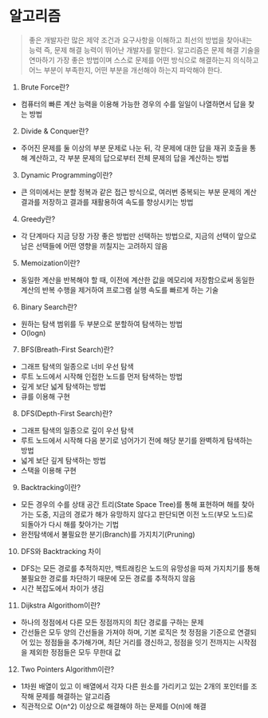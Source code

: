 # 알고리즘

> 좋은 개발자란 많은 제약 조건과 요구사항을 이해하고 최선의 방법을 찾아내는 능력 즉, 문제 해결 능력이 뛰어난 개발자를 말한다. 알고리즘은 문제 해결 기술을 연마하기 가장 좋은 방법이며 스스로 문제를 어떤 방식으로 해결하는지 의식하고 어느 부분이 부족한지, 어떤 부분을 개선해야 하는지 파악해야 한다.

1. Brute Force란?

- 컴퓨터의 빠른 계산 능력을 이용해 가능한 경우의 수를 일일이 나열하면서 답을 찾는 방법

2. Divide & Conquer란?

- 주어진 문제를 둘 이상의 부분 문제로 나눈 뒤, 각 문제에 대한 답을 재귀 호출을 통해 계산하고, 각 부분 문제의 답으로부터 전체 문제의 답을 계산하는 방법

3. Dynamic Programming이란?

- 큰 의미에서는 분할 정복과 같은 접근 방식으로, 여러번 중복되는 부분 문제의 계산 결과를 저장하고 결과를 재활용하여 속도를 향상시키는 방법

4. Greedy란?

- 각 단계마다 지금 당장 가장 좋은 방법만 선택하는 방법으로, 지금의 선택이 앞으로 남은 선택들에 어떤 영향을 끼칠지는 고려하지 않음

5. Memoization이란?

- 동일한 계산을 반복해야 할 때, 이전에 계산한 값을 메모리에 저장함으로써 동일한 계산의 반복 수행을 제거하여 프로그램 실행 속도를 빠르게 하는 기술

6. Binary Search란?

- 원하는 탐색 범위를 두 부분으로 분할하여 탐색하는 방법
- O(logn)

7. BFS(Breath-First Search)란?

- 그래프 탐색의 일종으로 너비 우선 탐색
- 루트 노드에서 시작해 인접한 노드를 먼저 탐색하는 방법
- 깊게 보단 넓게 탐색하는 방법
- 큐를 이용해 구현

8. DFS(Depth-First Search)란?

- 그래프 탐색의 일종으로 깊이 우선 탐색
- 루트 노드에서 시작해 다음 분기로 넘어가기 전에 해당 분기를 완벽하게 탐색하는 방법
- 넓게 보단 깊게 탐색하는 방법
- 스택을 이용해 구현

9. Backtracking이란?

- 모든 경우의 수를 상태 공간 트리(State Space Tree)를 통해 표현하며 해를 찾아가는 도중, 지금의 경로가 해가 유망하지 않다고 판단되면 이전 노드(부모 노드)로 되돌아가 다시 해를 찾아가는 기법
- 완전탐색에서 불필요한 분기(Branch)를 가지치기(Pruning)

10. DFS와 Backtracking 차이

- DFS는 모든 경로를 추적하지만, 백트래킹은 노드의 유망성을 따져 가지치기를 통해 불필요한 경로를 차단하기 때문에 모든 경로를 추적하지 않음
- 시간 복잡도에서 차이가 생김

11. Dijkstra Algorithom이란?

- 하나의 정점에서 다른 모든 정점까지의 최단 경로를 구하는 문제
- 간선들은 모두 양의 간선들을 가져야 하며, 기본 로직은 첫 정점을 기준으로 연결되어 있는 정점들을 추가해가며, 최단 거리를 갱신하고, 정점을 잇기 전까지는 시작점을 제외한 정점들은 모두 무한대 값

12. Two Pointers Algorithm이란?

- 1차원 배열이 있고 이 배열에서 각자 다른 원소를 가리키고 있는 2개의 포인터를 조작해 문제를 해결하는 알고리즘
- 직관적으로 O(n^2) 이상으로 해결해야 하는 문제를 O(n)에 해결
